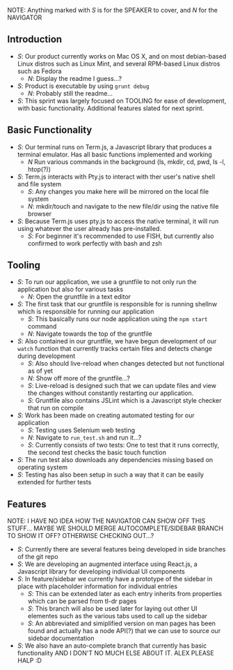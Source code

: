 NOTE: Anything marked with *S* is for the SPEAKER to cover, and *N* for the NAVIGATOR

## Introduction

- *S*: Our product currently works on Mac OS X, and on most debian-based Linux distros such as Linux Mint, and several RPM-based Linux distros such as Fedora
	- *N*: Display the readme I guess...?
- *S*: Product is executable by using `grunt debug`
 	- *N*: Probably still the readme...
- *S*: This sprint was largely focused on TOOLING for ease of development, with basic functionality. Additional features slated for next sprint.

## Basic Functionality

- *S*: Our terminal runs on Term.js, a Javascript library that produces a terminal emulator. Has all basic functions implemented and working
	- *N* Run various commands in the background (ls, mkdir, cd, pwd, ls -l, htop(?))
- *S*: Term.js interacts with Pty.js to interact with ther user's native shell and file system
	- *S*: Any changes you make here will be mirrored on the local file system
	- *N*: mkdir/touch and navigate to the new file/dir using the native file browser
- *S*: Because Term.js uses pty.js to access the native terminal, it will run using whatever the user already has pre-installed. 
	- *S*: For beginner it's recommended to use FISH, but currently also confirmed to work perfectly with bash and zsh

## Tooling

- *S*: To run our application, we use a gruntfile to not only run the application but also for various tasks
	- *N*: Open the gruntfile in a text editor
- *S*: The first task that our gruntfile is responsible for is running shellnw which is responsible for running our application
	- *S*: This basically runs our node application using the `npm start` command
	- *N*: Navigate towards the top of the gruntfile
- *S*: Also contained in our gruntfile, we have begun development of our `watch` function that currently tracks certain files and detects change during development
	- *S*: Also should live-reload when changes detected but not functional as of yet
	- *N*: Show off more of the gruntfile...?
	- *S*: Live-reload is designed such that we can update files and view the changes without constantly restarting our application.
	- *S*: Gruntfile also contains JSLint which is a Javascript style checker that run on compile
- *S*: Work has been made on creating automated testing for our application
	- *S*: Testing uses Selenium web testing
	- *N*: Navigate to `run_test.sh` and run it...?
	- *S*: Currently consists of two tests: One to test that it runs correctly, the second test checks the basic touch function
- *S*: The run test also downloads any dependencies missing based on operating system
- *S*: Testing has also been setup in such a way that it can be easily extended for further tests

## Features

NOTE: I HAVE NO IDEA HOW THE NAVIGATOR CAN SHOW OFF THIS STUFF... MAYBE WE SHOULD MERGE AUTOCOMPLETE/SIDEBAR BRANCH TO SHOW IT OFF? OTHERWISE CHECKING OUT...?

- *S*: Currently there are several features being developed in side branches of the git repo
- *S*: We are developing an augmented interface using React.js, a Javascript library for developing individual UI components
- *S*: In feature/sidebar we currently have a prototype of the sidebar in place with placeholder information for individual entries
	- *S*: This can be extended later as each entry inherits from properties which can be parsed from tl-dr pages
	- *S*: This branch will also be used later for laying out other UI elementes such as the various tabs used to call up the sidebar
	- *S*: An abbreviated and simiplified version on man pages has been found and actually has a node API(?) that we can use to source our sidebar documentation
- *S*: We also have an auto-complete branch that currently has basic functionality AND I DON'T NO MUCH ELSE ABOUT IT. ALEX PLEASE HALP :D 



